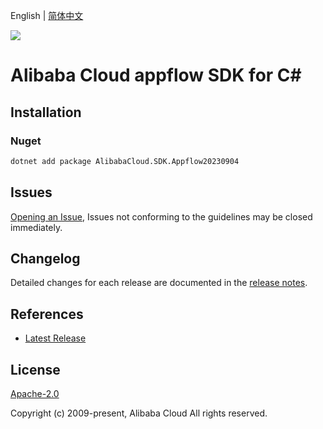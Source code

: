 English | [简体中文](README-CN.md)

![](https://aliyunsdk-pages.alicdn.com/icons/AlibabaCloud.svg)

# Alibaba Cloud appflow SDK for C#

## Installation

### Nuget

```bash
dotnet add package AlibabaCloud.SDK.Appflow20230904
```

## Issues

[Opening an Issue](https://github.com/aliyun/alibabacloud-csharp-sdk/issues/new), Issues not conforming to the guidelines may be closed immediately.

## Changelog

Detailed changes for each release are documented in the [release notes](./ChangeLog.md).

## References

* [Latest Release](https://github.com/aliyun/alibabacloud-csharp-sdk/)

## License

[Apache-2.0](http://www.apache.org/licenses/LICENSE-2.0)

Copyright (c) 2009-present, Alibaba Cloud All rights reserved.
